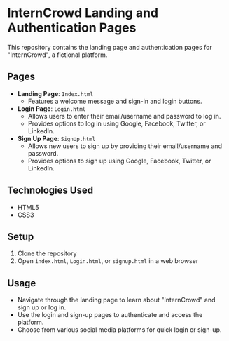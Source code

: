 # InternCrowd Landing and Authentication Pages

This repository contains the landing page and authentication pages for "InternCrowd", a fictional platform.

## Pages

- **Landing Page**: `Index.html`
  - Features a welcome message and sign-in and login buttons.
- **Login Page**: `Login.html`
  - Allows users to enter their email/username and password to log in.
  - Provides options to log in using Google, Facebook, Twitter, or LinkedIn.
- **Sign Up Page**: `SignUp.html`
  - Allows new users to sign up by providing their email/username and password.
  - Provides options to sign up using Google, Facebook, Twitter, or LinkedIn.

## Technologies Used

- HTML5
- CSS3

## Setup

1. Clone the repository
2. Open `index.html`, `Login.html`, or `signup.html` in a web browser

## Usage

- Navigate through the landing page to learn about "InternCrowd" and sign up or log in.
- Use the login and sign-up pages to authenticate and access the platform.
- Choose from various social media platforms for quick login or sign-up.

